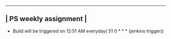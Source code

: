 
 ----------------------
| PS weekly assignment |
 ----------------------
- Build will be triggered on 12:51 AM everyday( 51 0 * * * (jenkins trigger))
